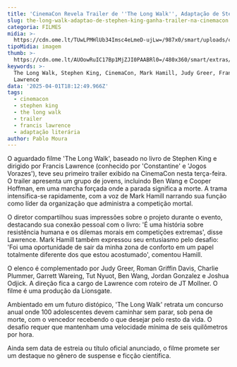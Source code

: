 ```yaml
---
title: 'CinemaCon Revela Trailer de ''The Long Walk'', Adaptação de Stephen King'
slug: the-long-walk-adaptao-de-stephen-king-ganha-trailer-na-cinemacon
categoria: FILMES
midia: >-
  https://cdn.ome.lt/TUwLPMHlUb34Imsc4eLmeD-ujLw=/987x0/smart/uploads/conteudo/fotos/OMELETE_CAPA_-_2025-04-01T145118.334.png
tipoMidia: imagem
thumb: >-
  https://cdn.ome.lt/AUOowRuIC17Bp1MjZJI0PAABRl0=/480x360/smart/extras/conteudos/omelete_THUMB_-_2025-04-01T145055.482.png
keywords: >-
  The Long Walk, Stephen King, CinemaCon, Mark Hamill, Judy Greer, Francis
  Lawrence
data: '2025-04-01T18:12:49.966Z'
tags:
  - cinemacon
  - stephen king
  - the long walk
  - trailer
  - francis lawrence
  - adaptação literária
author: Pablo Moura
---
```


O aguardado filme 'The Long Walk', baseado no livro de Stephen King e dirigido por Francis Lawrence (conhecido por 'Constantine' e 'Jogos Vorazes'), teve seu primeiro trailer exibido na CinemaCon nesta terça-feira. O trailer apresenta um grupo de jovens, incluindo Ben Wang e Cooper Hoffman, em uma marcha forçada onde a parada significa a morte. A trama intensifica-se rapidamente, com a voz de Mark Hamill narrando sua função como líder da organização que administra a competição mortal.

O diretor compartilhou suas impressões sobre o projeto durante o evento, destacando sua conexão pessoal com o livro: 'É uma história sobre resistência humana e os dilemas morais em competições extremas', disse Lawrence. Mark Hamill também expressou seu entusiasmo pelo desafio: 'Foi uma oportunidade de sair da minha zona de conforto em um papel totalmente diferente dos que estou acostumado', comentou Hamill.

O elenco é complementado por Judy Greer, Roman Griffin Davis, Charlie Plummer, Garrett Wareing, Tut Nyuot, Ben Wang, Jordan Gonzalez e Joshua Odjick. A direção fica a cargo de Lawrence com roteiro de JT Mollner. O filme é uma produção da Lionsgate.

Ambientado em um futuro distópico, 'The Long Walk' retrata um concurso anual onde 100 adolescentes devem caminhar sem parar, sob pena de morte, com o vencedor recebendo o que desejar pelo resto da vida. O desafio requer que mantenham uma velocidade mínima de seis quilômetros por hora.

Ainda sem data de estreia ou título oficial anunciado, o filme promete ser um destaque no gênero de suspense e ficção científica.
